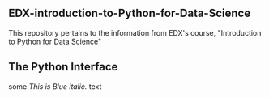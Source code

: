 ## EDX-introduction-to-Python-for-Data-Science
This repository pertains to the information from EDX's course, "Introduction to Python for Data Science"

## The Python Interface
<span style>some *This is Blue italic.* text</span>
